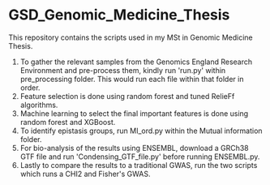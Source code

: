 # GSD_Genomic_Medicine_Thesis
This repository contains the scripts used in my MSt in Genomic Medicine Thesis. 
1. To gather the relevant samples from the Genomics England Research Environment and pre-process them, kindly run 'run.py' within pre_processing folder. This would run each file within that folder in order.
2. Feature selection is done using random forest and tuned RelieFf algorithms.
3. Machine learning to select the final important features is done using random forest and XGBoost.
4. To identify epistasis groups, run MI_ord.py within the Mutual information folder.
5. For bio-analysis of the results using ENSEMBL, download a GRCh38 GTF file and run 'Condensing_GTF_file.py' before running ENSEMBL.py.
6. Lastly to compare the results to a traditional GWAS, run the two scripts which runs a CHI2 and Fisher's GWAS.
